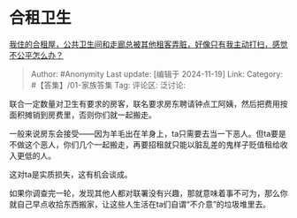 # 合租卫生
[我住的合租屋，公共卫生间和走廊总被其他租客弄脏，好像只有我主动打扫，感觉不公平怎么办？](https://www.zhihu.com/question/4570726889/answer/35716241464)

> Author: #Anonymity
> Last update: [编辑于 2024-11-19]
> Link:
> Category: #【答集】/01-家族答集
> Tag:
> 评论区:
> 泛讨论:

联合一定数量对卫生有要求的房客，联名要求房东聘请钟点工阿姨，然后把费用按面积摊销到房费里，否则你们就一起搬走。

一般来说房东会接受——因为羊毛出在羊身上，ta只需要去当一下恶人。但ta要是不做这个恶人，你们几个一起搬走，再要招租就只能以脏乱差的鬼样子贬值租给收入更低的人。

这对ta是实质损失，这有机会谈成。

如果你调查完一轮，发现其他人都对联署没有兴趣，那就意味着事不可为，那么你就自己早点收拾东西搬家，让这些人生活在ta们自谓“不介意”的垃圾堆里去。
